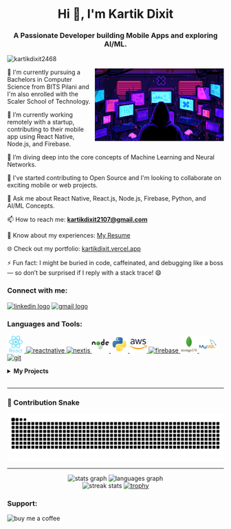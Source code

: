<h1 align="center">Hi 👋, I'm Kartik Dixit</h1>
<h3 align="center">A Passionate Developer building Mobile Apps and exploring AI/ML.</h3>

<p align="left"> <img src="https://komarev.com/ghpvc/?username=kartikdixit2468&label=Profile%20views&color=0e75b6&style=flat" alt="kartikdixit2468" /> </p>

<img src="https://github.com/Kartikdixit2468/Kartikdixit2468/blob/main/programmer_1.gif?raw=true" alt="kartikdixit" align="right" width="300px" />

🏫 I'm currently pursuing a Bachelors in Computer Science from BITS Pilani and I'm also enrolled with the Scaler School of Technology.

🔭 I’m currently working remotely with a startup, contributing to their mobile app using React Native, Node.js, and Firebase.

🌱 I’m diving deep into the core concepts of Machine Learning and Neural Networks.

🤝 I've started contributing to Open Source and I'm looking to collaborate on exciting mobile or web projects.

💬 Ask me about React Native, React.js, Node.js, Firebase, Python, and AI/ML Concepts.

📫 How to reach me: **[kartikdixit2107@gmail.com](mailto:kartikdixit2107@gmail.com)**

📄 Know about my experiences: [My Resume](#)

🌐 Check out my portfolio: [kartikdixit.vercel.app](https://kartikdixit.vercel.app)

⚡ Fun fact: I might be buried in code, caffeinated, and debugging like a boss — so don’t be surprised if I reply with a stack trace! 😄

<h3 align="left">Connect with me:</h3>
<p align="left">
<a href="https://linkedin.com/in/kartik-dixit-650b60260" target="_blank"><img align="center" src="https://img.shields.io/static/v1?message=LinkedIn&logo=linkedin&label=&color=0077B5&logoColor=white&labelColor=&style=for-the-badge" height="35" alt="linkedin logo" /></a>
<a href="mailto:kartikdixit2107@gmail.com" target="_blank"><img align="center" src="https://img.shields.io/static/v1?message=Gmail&logo=gmail&label=&color=D14836&logoColor=white&labelColor=&style=for-the-badge" height="35" alt="gmail logo" /></a>
</p>

<h3 align="left">Languages and Tools:</h3>
<p align="left">
<a href="https://reactjs.org/" target="_blank" rel="noreferrer"> <img src="https://raw.githubusercontent.com/devicons/devicon/master/icons/react/react-original-wordmark.svg" alt="react" width="40" height="40"/> </a>
<a href="https://reactnative.dev/" target="_blank" rel="noreferrer"> <img src="https://reactnative.dev/img/header_logo.svg" alt="reactnative" width="40" height="40"/> </a>
<a href="https://nextjs.org/" target="_blank" rel="noreferrer"> <img src="https://cdn.worldvectorlogo.com/logos/nextjs-2.svg" alt="nextjs" width="40" height="40"/> </a>
<a href="https://nodejs.org" target="_blank" rel="noreferrer"> <img src="https://raw.githubusercontent.com/devicons/devicon/master/icons/nodejs/nodejs-original-wordmark.svg" alt="nodejs" width="40" height="40"/> </a>
<a href="https://www.python.org" target="_blank" rel="noreferrer"> <img src="https://raw.githubusercontent.com/devicons/devicon/master/icons/python/python-original.svg" alt="python" width="40" height="40"/> </a>
<a href="https://aws.amazon.com" target="_blank" rel="noreferrer"> <img src="https://raw.githubusercontent.com/devicons/devicon/master/icons/amazonwebservices/amazonwebservices-original-wordmark.svg" alt="aws" width="40" height="40"/> </a>
<a href="https://firebase.google.com/" target="_blank" rel="noreferrer"> <img src="https://www.vectorlogo.zone/logos/firebase/firebase-icon.svg" alt="firebase" width="40" height="40"/> </a>
<a href="https://www.mongodb.com/" target="_blank" rel="noreferrer"> <img src="https://raw.githubusercontent.com/devicons/devicon/master/icons/mongodb/mongodb-original-wordmark.svg" alt="mongodb" width="40" height="40"/> </a>
<a href="https://www.mysql.com/" target="_blank" rel="noreferrer"> <img src="https://raw.githubusercontent.com/devicons/devicon/master/icons/mysql/mysql-original-wordmark.svg" alt="mysql" width="40" height="40"/> </a>
<a href="https://git-scm.com/" target="_blank" rel="noreferrer"> <img src="https://www.vectorlogo.zone/logos/git-scm/git-scm-icon.svg" alt="git" width="40" height="40"/> </a>
</p>

<details>
<summary><b>My Projects</b></summary>
<table>
<thead>
<tr>
<th>Project Name</th>
<th>Skills Used</th>
<th>Description</th>
<th>Link</th>
</tr>
</thead>
<tbody>
<tr>
<td>Project 1</td>
<td>React Native, Firebase</td>
<td>A short description of your project.</td>
<td><a href="#">View Project</a></td>
</tr>
<tr>
<td>Project 2</td>
<td>Next.js, Node.js, MongoDB</td>
<td>A short description of your project.</td>
<td><a href="#">View Project</a></td>
</tr>
<tr>
<td>Project 3</td>
<td>Python, AI/ML</td>
<td>A short description of your project.</td>
<td><a href="#">View Project</a></td>
</tr>
</tbody>
</table>
</details>

<br clear="both">

---

### 🐍 Contribution Snake

<picture>
  <source media="(prefers-color-scheme: dark)" srcset="https://raw.githubusercontent.com/Kartikdixit2468/Kartikdixit2468/output/snake-dark.svg" />
  <source media="(prefers-color-scheme: light)" srcset="https://raw.githubusercontent.com/Kartikdixit2468/Kartikdixit2468/output/snake.svg" />
  <img alt="github-snake" src="https://raw.githubusercontent.com/Kartikdixit2468/Kartikdixit2468/output/snake.svg" />
</picture>

---

<div align="center">
<img src="https://github-readme-stats.vercel.app/api?username=kartikdixit2468&hide_title=false&hide_rank=true&show_icons=true&include_all_commits=true&count_private=true&disable_animations=false&theme=dracula&locale=en&hide_border=false" height="150" alt="stats graph"  />
<img src="https://github-readme-stats.vercel.app/api/top-langs?username=kartikdixit2468&locale=en&hide_title=false&layout=compact&card_width=320&langs_count=5&theme=dracula&hide_border=false" height="150" alt="languages graph"  />
</div>

<div align="center">
<img src="https://github-readme-streak-stats.herokuapp.com?user=kartikdixit2468&theme=dracula" alt="streak stats" />
<a href="https://github.com/ryo-ma/github-profile-trophy">
<img src="https://github-profile-trophy.vercel.app/?username=kartikdixit2468&theme=dracula&column=5" alt="trophy" />
</a>
</div>

<h3 align="left">Support:</h3>
<p><a href="https://www.buymeacoffee.com/kartikdixit"> <img align="left" src="https://cdn.buymeacoffee.com/buttons/v2/default-yellow.png" height="50" width="210" alt="buy me a coffee" /></a></p><br><br>
